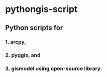 # pythongis-script
## Python scripts for 
### 1. arcpy,
### 2. pyqgis, and
### 3. gismodel using open-source library.
